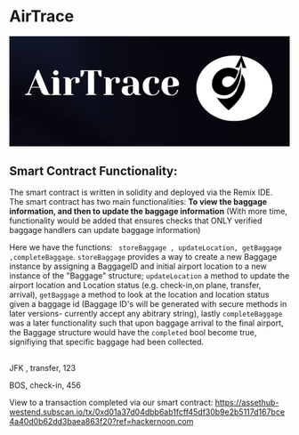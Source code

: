 # AirTrace
![AirTrace](Screenshot_52.png)

## Smart Contract Functionality: 
 The smart contract is written in solidity and deployed via the Remix IDE.\
 The smart contract has two main functionalities: **To view the baggage information, and then to update the baggage information** (With more time, functionality would be added that ensures checks that ONLY verified baggage handlers can update baggage information)
 
 Here we have the functions: ``` storeBaggage , updateLocation, getBaggage ,completeBaggage```.  ```storeBaggage``` provides a way to create a new Baggage instance by assigning a BaggageID and initial airport location to a new instance of the "Baggage" structure; ```updateLocation``` a method to update the airport location and Location status (e.g. check-in,on plane, transfer, arrival), ```getBaggage``` a method to look at the location and location status given a baggage id (Baggage ID's will be generated with secure methods in later versions- currently accept any abitrary string), lastly ```completeBaggage``` was a later functionality such that upon baggage arrival to the final airport, the Baggage structure would have the ```completed``` bool become true, signifiying that specific baggage had been collected. 

 ## 

JFK , transfer, 123

BOS, check-in, 456


View to a transaction completed via our smart contract:
https://assethub-westend.subscan.io/tx/0xd01a37d04dbb6ab1fcff45df30b9e2b5117d167bce4a40d0b62dd3baea863f20?ref=hackernoon.com